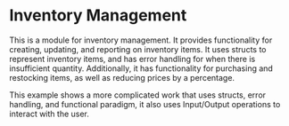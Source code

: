 # Inventory Management
This is a module for inventory management. It provides functionality for creating, updating, and reporting on inventory items. It uses structs to represent inventory items, and has error handling for when there is insufficient quantity. Additionally, it has functionality for purchasing and restocking items, as well as reducing prices by a percentage.

This example shows a more complicated work that uses structs, error handling, and functional paradigm, it also uses Input/Output operations to interact with the user.
